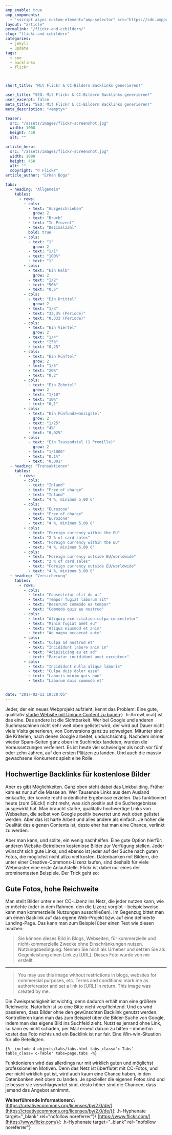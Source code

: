 ```yaml
---
amp_enable: true
amp_components:
  - '<script async custom-element="amp-selector" src="https://cdn.ampproject.org/v0/amp-selector-0.1.js"></script>'
layout: "article"
permalink: "/flickr-and-ccbildern/"
slug: "flickr-and-ccbildern"
categories:
  - jekyll
  - update
tags:
  - seo
  - backlinks
  - flickr



short_title: "Mit Flickr & CC-Bildern Backlinks generieren!"

user_title: "SEO: Mit Flickr & CC-Bildern Backlinks generieren!"
user_excerpt: false
meta_title: "SEO: Mit Flickr & CC-Bildern Backlinks generieren!"
meta_description: "<empty>"

teaser:
  src: "/assets/images/flickr-screenshot.jpg"
  width: 1000
  height: 450
  alt: ""

article_hero:
  src: "/assets/images/flickr-screenshot.jpg"
  width: 1000
  height: 450
  alt: ""
  copyright: "© Flickr"
article_author: "Erkan Boga"

tabs:
  - heading: "Allgemein"
    tables:
      - rows:
        - cols:
          - text: "Ausgeschrieben"
            grow: 2
          - text: "Bruch"
          - text: "In Prozent"
          - text: "Dezimalzahl"
          bold: true
        - cols:
          - text: "1"
            grow: 2
          - text: "1/1"
          - text: "100%"
          - text: "1"
        - cols:
          - text: "Ein Halb"
            grow: 2
          - text: "1/2"
          - text: "50%"
          - text: "0,5"
        - cols:
          - text: "Ein Drittel"
            grow: 2
          - text: "1/3"
          - text: "33,3% (Periode)"
          - text: "0,333 (Periode)"
        - cols:
          - text: "Ein Viertel"
            grow: 2
          - text: "1/4"
          - text: "25%"
          - text: "0,25"
        - cols:
          - text: "Ein Fünftel"
            grow: 2
          - text: "1/5"
          - text: "20%"
          - text: "0,2"
        - cols:
          - text: "Ein Zehntel"
            grow: 2
          - text: "1/10"
          - text: "10%"
          - text: "0,1"
        - cols:
          - text: "Ein Fünfundzwanzigstel"
            grow: 2
          - text: "1/25"
          - text: "4%"
          - text: "0,025"
        - cols:
          - text: "Ein Tausendstel (1 Promille)"
            grow: 2
          - text: "1/1000"
          - text: "0,1%"
          - text: "0,001"
  - heading: "Transaktionen"
    tables:
      - rows:
        - cols:
          - text: "Inland"
          - text: "Free of charge"
          - text: "Inland"
          - text: "4 %, minimum 5,00 €"
        - cols:
          - text: "Eurozone"
          - text: "Free of charge"
          - text: "Eurozone"
          - text: "4 %, minimum 5,00 €"
        - cols:
          - text: "Foreign currency within the EU"
          - text: "2 % of card sales"
          - text: "Foreign currency within the EU"
          - text: "4 %, minimum 5,00 €"
        - cols:
          - text: "Foreign currency outside EU/worldwide"
          - text: "2 % of card sales"
          - text: "Foreign currency outside EU/worldwide"
          - text: "4 %, minimum 5,00 €"
  - heading: "Versicherung"
    tables:
      - rows:
        - cols:
          - text: "Consectetur elit do ut"
          - text: "Tempor fugiat laborum sit"
          - text: "Deserunt commodo ea tempor"
          - text: "Commodo quis eu nostrud"
        - cols:
          - text: "Aliquip exercitation culpa consectetur"
          - text: "Minim fugiat amet eu"
          - text: "Aliqua eiusmod et anim"
          - text: "Ad magna occaecat aute"
        - cols:
          - text: "Culpa ad nostrud et"
          - text: "Incididunt labore anim in"
          - text: "Adipisicing eu et ad"
          - text: "Pariatur incididunt amet excepteur"
        - cols:
          - text: "Incididunt nulla aliqua laboris"
          - text: "Culpa duis dolor esse"
          - text: "Laboris minim quis non"
          - text: "Laborum duis commodo et"


date: "2017-02-11 10:20:05"
---
```


Jeder, der ein neues Webprojekt aufzieht, kennt das Problem: Eine gute, qualitativ [starke Website mit Unique Content zu bauen](/wordpress-agentur-muenchen/){: .h-ArrowLocal} ist das eine. Das andere ist die Sichtbarkeit. Wer bei Google und anderen Suchmaschinen nicht sehr weit oben gelistet wird, der wird auf Dauer nicht viele Visits generieren, von Conversions ganz zu schweigen. Mitunter sind die Kriterien, nach denen Google arbeitet, undurchsichtig. Nachdem immer wieder Spam-Seiten ganz oben im Suchindex landeten, wurden die Voraussetzungen verfeinert. Es ist heute viel schwieriger als noch vor fünf oder zehn Jahren, auf den ersten Plätzen zu landen. Und auch die massiv gewachsene Konkurrenz spielt eine Rolle.

## Hochwertige Backlinks für kostenlose Bilder
Aber es gibt Möglichkeiten. Ganz oben steht dabei das Linkbuilding. Früher kam es nur auf die Masse an. Wer Tausende Links aus dem Ausland einkaufte, der konnte recht ordentliche Ergebnisse erzielen. Das funktioniert heute (zum Glück!) nicht mehr, was sich positiv auf die Suchergebnisse ausgewirkt hat. Man braucht starke, qualitativ hochwertige Links von Webseiten, die selbst von Google positiv bewertet und weit oben gelistet werden. Aber das ist harte Arbeit und alles andere als einfach. Je höher die Qualität des eigenen Contents ist, desto eher hat man eine Chance, verlinkt zu werden.

Aber man kann, und sollte, ein wenig nachhelfen. Eine gute Option hierfür: anderen Website-Betreibern kostenlose Bilder zur Verfügung stellen. Jeder wünscht sich gute Links, und ebenso ist jeder auf der Suche nach guten Fotos, die möglichst nicht allzu viel kosten. Datenbanken mit Bildern, die unter einer Creative-Commons-Lizenz laufen, sind deshalb für viele Webmaster eine erste Anlaufstelle. Flickr ist dabei nur eines der prominentesten Beispiele. Der Trick geht so:

## Gute Fotos, hohe Reichweite
Man stellt Bilder unter einer CC-Lizenz ins Netz, die jeder nutzen kann, wie er möchte (oder in dem Rahmen, den die Lizenz vorgibt – beispielsweise kann man kommerzielle Nutzungen ausschließen).
Im Gegenzug bittet man um einen Backlink auf das eigene Web-Projekt bzw. auf eine definierte Landing-Page. Das kann man zum Beispiel über einen Text wie diesen machen:

> Sie können dieses Bild in Blogs, Webseiten, für kommerzielle und nicht-kommerzielle Zwecke ohne Einschränkungen nutzen. Nutzungsbedingung: Nennen Sie mich als Urheber und setzen Sie als Gegenleistung einen Link zu [URL]. Dieses Foto wurde von mir erstellt.

<hr>

> You may use this image without restrictions in blogs, websites for commercial purposes, etc. Terms and conditions: mark me as author/creator and set a link to [URL] in return. This image was created by me.

Die Zweisprachigkeit ist wichtig, denn dadurch erhält man eine größere Reichweite. Natürlich ist so eine Bitte nicht verpflichtend. Und es wird passieren, dass Bilder ohne den gewünschten Backlink genutzt werden. Kontrollieren kann man das zum Beispiel über die Bilder-Suche von Google, indem man das eigene Bild ins Suchfeld zieht. Nutzt es jemand ohne Link, so kann es nicht schaden, per Mail erneut darum zu bitten – immerhin kostet das Foto nichts und ein Backlink ist nur fair. Eine Win-win-Situation für alle Beteiligten.

<div class="h-ArticleExclude h-ArticleExclude--indent h-ArticleExclude--sm" markdown="0">

    {%- include 4-objects/tabs/tabs.html tabs_class='c-Tabs' table_class='c-Table' tabs=page.tabs -%}

</div>

Funktionieren wird das allerdings nur mit wirklich guten und möglichst professionellen Motiven. Denn das Netz ist überflutet mit CC-Fotos, und wer nicht wirklich gut ist, wird auch kaum eine Chance haben, in den Datenbanken weit oben zu landen. Je spezieller die eigenen Fotos sind und je besser sie verschlagwortet sind, desto höher sind die Chancen, dass jemand das Angebot annimmt.

**Weiterführende Informationen:**\\
[https://creativecommons.org/licenses/by/2.0/de/](https://creativecommons.org/licenses/by/2.0/de/){: .h-Hyphenate target="_blank" rel="nofollow noreferrer"}\\
[https://www.flickr.com/](https://www.flickr.com/){: .h-Hyphenate target="_blank" rel="nofollow noreferrer"}
